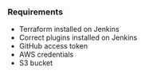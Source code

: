
### Requirements

* Terraform installed on Jenkins
* Correct plugins installed on Jenkins
* GitHub access token
* AWS credentials
* S3 bucket

